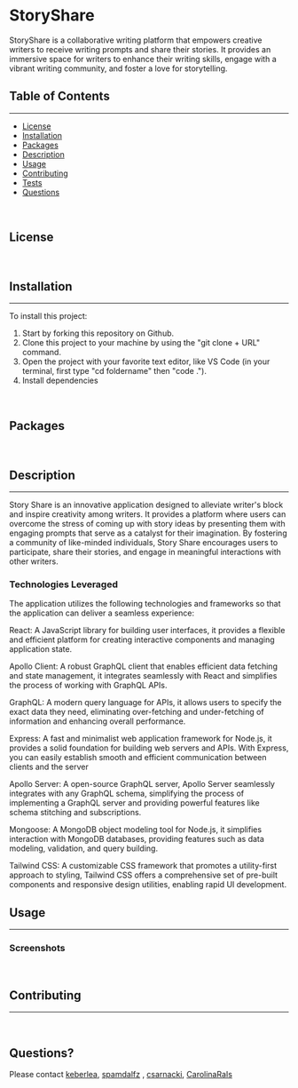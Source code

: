 # StoryShare
StoryShare is a collaborative writing platform that empowers creative writers to receive writing prompts and share their stories. It provides an immersive space for writers to enhance their writing skills, engage with a vibrant writing community, and foster a love for storytelling.

## Table of Contents
---
* [License](#license)
* [Installation](#installation)
* [Packages](#packages)
* [Description](#description)
* [Usage](#usage)
* [Contributing](#contributing)
* [Tests](#tests)
* [Questions](#questions)

<br>

## License 

<br>

## Installation
---
To install this project: 
1. Start by forking this repository on Github. 
2. Clone this project to your machine by using the "git clone + URL" command. 
3. Open the project with your favorite text editor, like VS Code (in your terminal, first type "cd foldername" then "code ."). 
4. Install dependencies

<br>

## Packages

<br>

## Description
---
Story Share is an innovative application designed to alleviate writer's block and inspire creativity among writers. It provides a platform where users can overcome the stress of coming up with story ideas by presenting them with engaging prompts that serve as a catalyst for their imagination. By fostering a community of like-minded individuals, Story Share encourages users to participate, share their stories, and engage in meaningful interactions with other writers.

### Technologies Leveraged
The application utilizes the following technologies and frameworks so that the application can deliver a seamless experience:

React: A JavaScript library for building user interfaces, it provides a flexible and efficient platform for creating interactive components and managing application state.

Apollo Client: A robust GraphQL client that enables efficient data fetching and state management, it integrates seamlessly with React and simplifies the process of working with GraphQL APIs.

GraphQL: A modern query language for APIs, it allows users to specify the exact data they need, eliminating over-fetching and under-fetching of information and enhancing overall performance.

Express: A fast and minimalist web application framework for Node.js, it provides a solid foundation for building web servers and APIs. With Express, you can easily establish smooth and efficient communication between clients and the server

Apollo Server: A open-source GraphQL server, Apollo Server seamlessly integrates with any GraphQL schema, simplifying the process of implementing a GraphQL server and providing powerful features like schema stitching and subscriptions.

Mongoose: A MongoDB object modeling tool for Node.js, it simplifies interaction with MongoDB databases, providing features such as data modeling, validation, and query building.

Tailwind CSS: A customizable CSS framework that promotes a utility-first approach to styling, Tailwind CSS offers a comprehensive set of pre-built components and responsive design utilities, enabling rapid UI development.



## Usage 
---

### **Screenshots**


<br>

## Contributing 
---

<br>

## Questions?
Please contact [keberlea](https://github.com/keberlea), [spamdalfz](https://github.com/spamdalfz) , [csarnacki](https://github.com/csarnacki), [CarolinaRaIs](https://github.com/CarolinaRaIs)